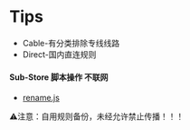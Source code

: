 # Tips
* Cable-有分类排除专线线路
* Direct-国内直连规则

#### Sub-Store 脚本操作 不联网
* [rename.js](https://raw.githubusercontent.com/Baklng/Openclash/refs/heads/main/rename.js)


⚠️注意：自用规则备份，未经允许禁止传播！！！
